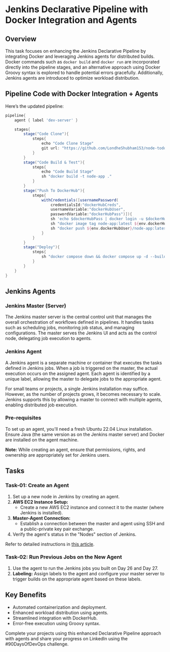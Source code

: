 # Jenkins Declarative Pipeline with Docker Integration and Agents

## Overview
This task focuses on enhancing the Jenkins Declarative Pipeline by integrating Docker and leveraging Jenkins agents for distributed builds. Docker commands such as `docker build` and `docker run` are incorporated directly into the pipeline stages, and an alternative approach using Docker Groovy syntax is explored to handle potential errors gracefully. Additionally, Jenkins agents are introduced to optimize workload distribution.

## Pipeline Code with Docker Integration + Agents

Here’s the updated pipeline:

```groovy
pipeline{
    agent { label 'dev-server' }

    stages{
        stage("Code Clone"){
            steps{
                echo "Code Clone Stage"
                git url: "https://github.com/LondheShubham153/node-todo-cicd.git", branch: "master"
            }
        }
        stage("Code Build & Test"){
            steps{
                echo "Code Build Stage"
                sh "docker build -t node-app ."
            }
        }
        stage("Push To DockerHub"){
            steps{
                withCredentials([usernamePassword(
                    credentialsId:"dockerHubCreds",
                    usernameVariable:"dockerHubUser", 
                    passwordVariable:"dockerHubPass")]){
                    sh 'echo $dockerHubPass | docker login -u $dockerHubUser --password-stdin'
                    sh "docker image tag node-app:latest ${env.dockerHubUser}/node-app:latest"
                    sh "docker push ${env.dockerHubUser}/node-app:latest"
                }
            }
        }
        stage("Deploy"){
            steps{
                sh "docker compose down && docker compose up -d --build"
            }
        }
    }
}
```

## Jenkins Agents

### Jenkins Master (Server)
The Jenkins master server is the central control unit that manages the overall orchestration of workflows defined in pipelines. It handles tasks such as scheduling jobs, monitoring job status, and managing configurations. The master serves the Jenkins UI and acts as the control node, delegating job execution to agents.

### Jenkins Agent
A Jenkins agent is a separate machine or container that executes the tasks defined in Jenkins jobs. When a job is triggered on the master, the actual execution occurs on the assigned agent. Each agent is identified by a unique label, allowing the master to delegate jobs to the appropriate agent.

For small teams or projects, a single Jenkins installation may suffice. However, as the number of projects grows, it becomes necessary to scale. Jenkins supports this by allowing a master to connect with multiple agents, enabling distributed job execution.

### Pre-requisites
To set up an agent, you'll need a fresh Ubuntu 22.04 Linux installation. Ensure Java (the same version as on the Jenkins master server) and Docker are installed on the agent machine.

**Note:** While creating an agent, ensure that permissions, rights, and ownership are appropriately set for Jenkins users.

## Tasks

### Task-01: Create an Agent
1. Set up a new node in Jenkins by creating an agent.
2. **AWS EC2 Instance Setup:**
   - Create a new AWS EC2 instance and connect it to the master (where Jenkins is installed).
3. **Master-Agent Connection:**
   - Establish a connection between the master and agent using SSH and a public-private key pair exchange.
4. Verify the agent's status in the "Nodes" section of Jenkins.

Refer to detailed instructions in [this article](https://www.jenkins.io/doc/book/using/using-agents/).

### Task-02: Run Previous Jobs on the New Agent
1. Use the agent to run the Jenkins jobs you built on Day 26 and Day 27.
2. **Labeling:** Assign labels to the agent and configure your master server to trigger builds on the appropriate agent based on these labels.

## Key Benefits
- Automated containerization and deployment.
- Enhanced workload distribution using agents.
- Streamlined integration with DockerHub.
- Error-free execution using Groovy syntax.

Complete your projects using this enhanced Declarative Pipeline approach with agents and share your progress on LinkedIn using the #90DaysOfDevOps challenge.

